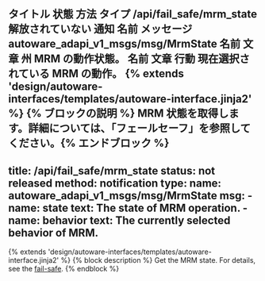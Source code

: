 タイトル	状態	方法	タイプ
/api/fail_safe/mrm_state
解放されていない
通知
名前	メッセージ
autoware_adapi_v1_msgs/msg/MrmState
名前	文章
州
MRM の動作状態。
名前	文章
行動
現在選択されている MRM の動作。
{% extends 'design/autoware-interfaces/templates/autoware-interface.jinja2' %} {% ブロックの説明 %} MRM 状態を取得します。詳細については、「フェールセーフ」を参照してください。{% エンドブロック %}
---
title: /api/fail_safe/mrm_state
status: not released
method: notification
type:
  name: autoware_adapi_v1_msgs/msg/MrmState
  msg:
    - name: state
      text: The state of MRM operation.
    - name: behavior
      text: The currently selected behavior of MRM.
---

{% extends 'design/autoware-interfaces/templates/autoware-interface.jinja2' %}
{% block description %}
Get the MRM state.
For details, see the [fail-safe](../../../features/fail-safe.md).
{% endblock %}
